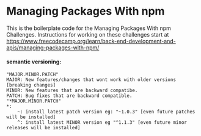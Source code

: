 # Managing Packages With npm

This is the boilerplate code for the Managing Packages With npm Challenges. Instructions for working on these challenges start at https://www.freecodecamp.org/learn/back-end-development-and-apis/managing-packages-with-npm/

#### semantic versioning: 
    "MAJOR.MINOR.PATCH"
    MAJOR: New features/changes that wont work with older versions [breaking changes]
    MINOR: New features that are backward compatibe.
    PATCH: Bug fixes that are backward compatible.
    "*MAJOR.MINOR.PATCH"
    *:
        ~: install latest patch version eg: "~1.0.3" [even future patches will be installed]
        ^: install latest MINOR version eg "^1.1.3" [even future minor releases will be installed]